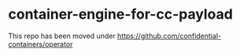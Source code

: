 # container-engine-for-cc-payload

This repo has been moved under https://github.com/confidential-containers/operator
